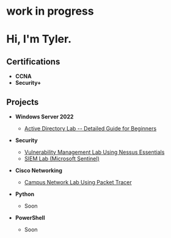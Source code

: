 <h1>work in progress</h1>

<h1>Hi, I'm Tyler.</h1>

<h2>Certifications</h2>
 
 - <b>CCNA</b> 
 - <b>Security+</b>
 

<h2>Projects</h2>

- <b>Windows Server 2022</b>
  - [Active Directory Lab -- Detailed Guide for Beginners](https://github.com/TylersTechLab)
- <b>Security</b>
  - [Vulnerability Management Lab Using Nessus Essentials](https://github.com/TylersTechLab) 
  - [SIEM Lab (Microsoft Sentinel)](https://github.com/TylersTechLab)
- <b>Cisco Networking</b>
  - [Campus Network Lab Using Packet Tracer](https://github.com/TylersTechLab)
 
- <b>Python</b>
  - Soon
  
- <b>PowerShell</b>
  - Soon

